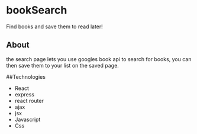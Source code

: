 # bookSearch
Find books and save them to read later!

## About
the search page lets you use googles book api to search for books, you can then save them to your list on the saved page.

##Technologies
* React
* express
* react router
* ajax
* jsx
* Javascript
* Css

